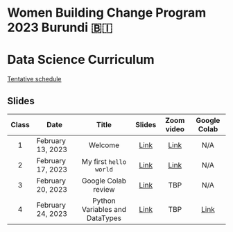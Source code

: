 # Women Building Change Program 2023 Burundi 🇧🇮
# Data Science Curriculum

[Tentative schedule](https://docs.google.com/spreadsheets/d/1dFjTYSxrviJ2crVNM-oLtn4QnQ-rLmmrOq9bBgPa-8s/edit?usp=sharing)


## Slides 

| **Class** | **Date**          |        **Title**       | **Slides** | **Zoom video** | **Google Colab** |
|:---------:|-------------------|:----------------------:|:----------:|:--------------:|:--------------:|
|     1     | February 13, 2023  | Welcome                |    [Link](https://github.com/CodeYourDreams/DataScience_Burundi2023/blob/main/Class%2001%20-%20Welcome/class01_welcome.ipynb)    |      [Link](https://us02web.zoom.us/rec/play/ZNrNq6hmRa1u1Q7nsfQueHMAdobZzo3lI7V4Z-6HwNthS4_RQrmMbsXPkOm8PFYYb89nvZCf5cst_avw.Bq7VjN3ru8MzwuHV?continueMode=true&_x_zm_rtaid=rBCPWkj3R_WmLqhugSaohg.1676606037265.46c9e323dadc030c07a8cc63db851939&_x_zm_rhtaid=520)      |     N/A     |
|     2     | February 17, 2023 | My first `hello world` |    [Link](https://github.com/CodeYourDreams/DataScience_Burundi2023/blob/main/Class%2002%20-%20My%20first%20Hello%20World/class02_helloworld.ipynb)    |     [Link](https://us02web.zoom.us/rec/share/pxjKgYjanzu7twzh5D3CJT039p5-3Pdaej2w-DLF4LcORKv4F13_MfqFnyO4J2fX.y8T0mOlrpJi-xy5t)     |     N/A     |
|     3     | February 20, 2023 | Google Colab review |    [Link](https://github.com/CodeYourDreams/DataScience_Burundi2023/blob/main/Class%2003%20-%20Variables%20and%20Datatypes/class03_variables_datatypes.ipynb)    |     TBP     |     N/A     |
|     4     | February 24, 2023 | Python Variables and DataTypes |    [Link](https://github.com/CodeYourDreams/DataScience_Burundi2023/blob/main/Class%2004%20-%20Variables%20and%20Datatypes%20Part%202/class04_variables_datatypes.ipynb)    |     TBP     |     [Link](https://colab.research.google.com/drive/1VGBPwvp0MiCbfr0KEtMhiT6T-V1r9N0-?usp=sharing)     |
